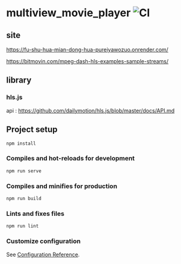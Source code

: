 # multiview_movie_player ![CI](https://github.com/medi-y-sato/multiview_movie_player/workflows/CI/badge.svg)

## site

https://fu-shu-hua-mian-dong-hua-pureiyawozuo.onrender.com/

https://bitmovin.com/mpeg-dash-hls-examples-sample-streams/


## library

### hls.js

api : https://github.com/dailymotion/hls.js/blob/master/docs/API.md


## Project setup

```
npm install
```

### Compiles and hot-reloads for development

```
npm run serve
```

### Compiles and minifies for production

```
npm run build
```

### Lints and fixes files

```
npm run lint
```

### Customize configuration

See [Configuration Reference](https://cli.vuejs.org/config/).
